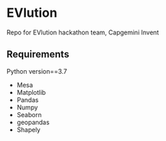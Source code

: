 # EVlution
Repo for EVlution hackathon team, Capgemini Invent


## Requirements

Python version==3.7

- Mesa
- Matplotlib
- Pandas
- Numpy
- Seaborn
- geopandas
- Shapely

